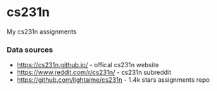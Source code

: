 # cs231n
My cs231n assignments

### Data sources
* https://cs231n.github.io/ - offical cs231n website
* https://www.reddit.com/r/cs231n/ - cs231n subreddit
* https://github.com/lightaime/cs231n - 1.4k stars assignments repo
